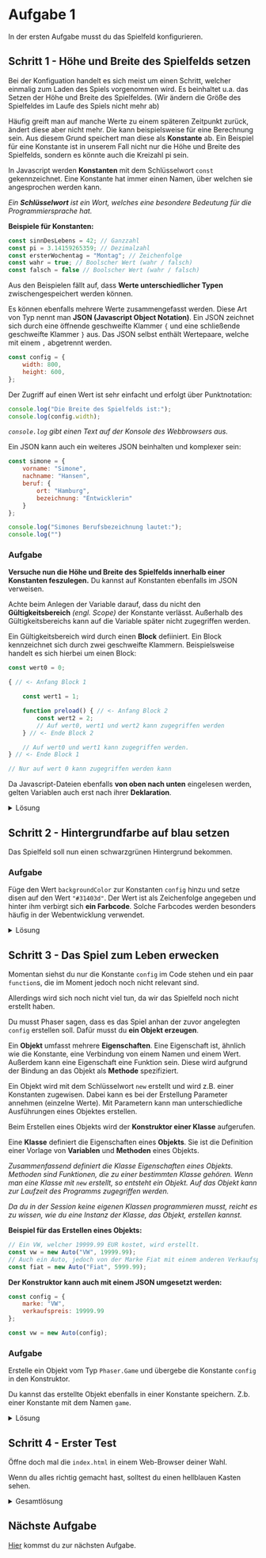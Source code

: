 # Aufgabe 1

In der ersten Aufgabe musst du das Spielfeld konfigurieren.

## Schritt 1 - Höhe und Breite des Spielfelds setzen

Bei der Konfiguation handelt es sich meist um einen Schritt, welcher einmalig zum Laden des Spiels vorgenommen wird. Es beinhaltet u.a. das Setzen der Höhe und Breite des Spielfeldes. (Wir ändern die Größe des Spielfeldes im Laufe des Spiels nicht mehr ab)

Häufig greift man auf manche Werte zu einem späteren Zeitpunkt zurück, ändert diese aber nicht mehr. Die kann beispielsweise für eine Berechnung sein. Aus diesem Grund speichert man diese als **Konstante** ab. Ein Beispiel für eine Konstante ist in unserem Fall nicht nur die Höhe und Breite des Spielfelds, sondern es könnte auch die Kreizahl pi sein.

In Javascript werden **Konstanten** mit dem Schlüsselwort `const` gekennzeichnet. Eine Konstante hat immer einen Namen, über welchen sie angesprochen werden kann.

*Ein **Schlüsselwort** ist ein Wort, welches eine besondere Bedeutung für die Programmiersprache hat.*

**Beispiele für Konstanten:**

```javascript
const sinnDesLebens = 42; // Ganzzahl
const pi = 3.14159265359; // Dezimalzahl
const ersterWochentag = "Montag"; // Zeichenfolge
const wahr = true; // Boolscher Wert (wahr / falsch)
const falsch = false // Boolscher Wert (wahr / falsch)
```
Aus den Beispielen fällt auf, dass **Werte unterschiedlicher Typen** zwischengespeichert werden können.

Es können ebenfalls mehrere Werte zusammengefasst werden. Diese Art von Typ nennt man **JSON (Javascript Object Notation)**. Ein JSON zeichnet sich durch eine öffnende geschweifte Klammer `{` und eine schließende geschweifte Klammer `}` aus. Das JSON selbst enthält Wertepaare, welche mit einem `,` abgetrennt werden.

```javascript
const config = {
    width: 800,
    height: 600,
};
```

Der Zugriff auf einen Wert ist sehr einfacht und erfolgt über Punktnotation:

```javascript
console.log("Die Breite des Spielfelds ist:");
console.log(config.width);
```

*`console.log` gibt einen Text auf der Konsole des Webbrowsers aus.*

Ein JSON kann auch ein weiteres JSON beinhalten und komplexer sein:

```javascript
const simone = {
    vorname: "Simone",
    nachname: "Hansen",
    beruf: {
        ort: "Hamburg",
        bezeichnung: "Entwicklerin"
    }
};

console.log("Simones Berufsbezeichnung lautet:");
console.log("")
```

### Aufgabe

**Versuche nun die Höhe und Breite des Spielfelds innerhalb einer Konstanten feszulegen.** Du kannst auf Konstanten ebenfalls im JSON verweisen.

Achte beim Anlegen der Variable darauf, dass du nicht den **Gültigkeitsbereich** *(engl. Scope)* der Konstante verlässt. Außerhalb des Gültigkeitsbereichs kann auf die Variable später nicht zugegriffen werden.

Ein Gültigkeitsbereich wird durch einen **Block** defiiniert. Ein Block kennzeichnet sich durch zwei geschweifte Klammern. Beispielsweise handelt es sich hierbei um einen Block:

```javascript
const wert0 = 0;

{ // <- Anfang Block 1

    const wert1 = 1;

    function preload() { // <- Anfang Block 2
        const wert2 = 2;
        // Auf wert0, wert1 und wert2 kann zugegriffen werden
    } // <- Ende Block 2

    // Auf wert0 und wert1 kann zugegriffen werden.
} // <- Ende Block 1

// Nur auf wert 0 kann zugegriffen werden kann
```

Da Javascript-Dateien ebenfalls **von oben nach unten** eingelesen werden, gelten Variablen auch erst nach ihrer **Deklaration**.

<details>
<summary>Lösung</summary>

```javascript
const gameWidth = 800; // Breite des Spiels
const gameHeight = 600; // Höhe des Spiels

const config = {
    type: Phaser.AUTO,
    width: gameWidth, 
    height: gameHeight,
    scene: {
        preload: preload,
        create: create,
        update: update
    }
};
```

</details>

## Schritt 2 - Hintergrundfarbe auf blau setzen

Das Spielfeld soll nun einen schwarzgrünen Hintergrund bekommen.

### Aufgabe

Füge den Wert `backgroundColor` zur Konstanten `config` hinzu und setze disen auf den Wert `"#31403d"`. Der Wert ist als Zeichenfolge angegeben und hinter ihm verbirgt sich **ein Farbcode**. Solche Farbcodes werden besonders häufig in der Webentwicklung verwendet.

<details>
<summary>Lösung</summary>

```javascript
const config = {
    type: Phaser.AUTO,
    width: gameWidth, 
    height: gameHeight,
    scene: {
        preload: preload,
        create: create,
        update: update
    },
    backgroundColor: "#31403d"
};
```

</details>

## Schritt 3 - Das Spiel zum Leben erwecken

Momentan siehst du nur die Konstante `config` im Code stehen und ein paar `function`s, die im Moment jedoch noch nicht relevant sind.

Allerdings wird sich noch nicht viel tun, da wir das Spielfeld noch nicht erstellt haben.

Du musst Phaser sagen, dass es das Spiel anhan der zuvor angelegten `config` erstellen soll. Dafür musst du **ein Objekt erzeugen**.

Ein **Objekt** umfasst mehrere **Eigenschaften**. Eine Eigenschaft ist, ähnlich wie die Konstante, eine Verbindung von einem Namen und einem Wert. Außerdem kann eine Eigenschaft eine Funktion sein. Diese wird aufgrund der Bindung an das Objekt als **Methode** spezifiziert.

Ein Objekt wird mit dem Schlüsselwort `new` erstellt und wird z.B. einer Konstanten zugewisen. Dabei kann es bei der Erstellung Parameter annehmen (einzelne Werte). Mit Parametern kann man unterschiedliche Ausführungen eines Objektes erstellen.

Beim Erstellen eines Objekts wird der **Konstruktor einer Klasse** aufgerufen.

Eine **Klasse** definiert die Eigenschaften eines **Objekts**. Sie ist die Definition einer Vorlage von **Variablen** und **Methoden** eines Objekts.

*Zusammenfassend definiert die Klasse Eigenschaften eines Objekts. Methoden sind Funktionen, die zu einer bestimmten Klasse gehören. Wenn man eine Klasse mit `new` erstellt, so entsteht ein Objekt. Auf das Objekt kann zur Laufzeit des Programms zugegriffen werden.*

*Da du in der Session keine eigenen Klassen programmieren musst, reicht es zu wissen, wie du eine Instanz der Klasse, das Objekt, erstellen kannst.*

**Beispiel für das Erstellen eines Objekts:**

```javascript
// Ein VW, welcher 19999.99 EUR kostet, wird erstellt.
const vw = new Auto("VW", 19999.99);
// Auch ein Auto, jedoch von der Marke Fiat mit einem anderen Verkaufspreis.
const fiat = new Auto("Fiat", 5999.99);
```

**Der Konstruktor kann auch mit einem JSON umgesetzt werden:**

```javascript
const config = {
    marke: "VW",
    verkaufspreis: 19999.99
};

const vw = new Auto(config);
```

### Aufgabe

Erstelle ein Objekt vom Typ `Phaser.Game` und übergebe die Konstante `config` in den Konstruktor.

Du kannst das erstellte Objekt ebenfalls in einer Konstante speichern. Z.b. einer Konstante mit dem Namen `game`.

<details>
<summary>Lösung</summary>

```javascript
const game = new Phaser.Game(config);
```

</details>

## Schritt 4 - Erster Test

Öffne doch mal die `index.html` in einem Web-Browser deiner Wahl.

Wenn du alles richtig gemacht hast, solltest du einen hellblauen Kasten sehen.

<details>
<summary>Gesamtlösung</summary>

```javascript
const gameWidth = 800; // Breite des Spiels
const gameHeight = 600; // Höhe des Spiels

// Konfiguriert das Spiel
const config = {
    type: Phaser.AUTO,
    width: gameWidth, 
    height: gameHeight,
    scene: {
        preload: preload,
        create: create,
        update: update
    },
    backgroundColor: "#31403d"
};

const game = new Phaser.Game(config);

function preload() {
}

function create() {
}

function update() {
}
```

</details>

## Nächste Aufgabe

[Hier](Aufgabe2.md) kommst du zur nächsten Aufgabe.